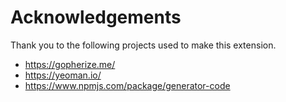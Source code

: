 # Acknowledgements

Thank you to the following projects used to make this extension.

- https://gopherize.me/
- https://yeoman.io/
- https://www.npmjs.com/package/generator-code